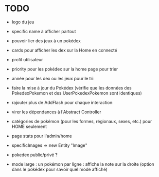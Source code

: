 # TODO
- logo du jeu

- specific name à afficher partout 

- pouvoir lier des jeux à un pokédex

- cards pour afficher les dex sur la Home en connecté

- profil utilisateur

- priority pour les pokédex sur la home page pour trier

- année pour les dex ou les jeux pour le tri

- faire la mise à jour du Pokédex (vérifie que les données des PokedexPokemon et des UserPokedexPokemon sont identiques)

- rajouter plus de AddFlash pour chaque interaction

- virer les dépendances à l'Abstract Controller

- catégories de pokémon (pour les formes, régionaux, sexes, etc.) pour HOME seulement

- page stats pour l'admin/home

- specificImages => new Entity "Image"

- pokedex public/privé ?

- mode large : un pokémon par ligne : affiche la note sur la droite (option dans le pokédex pour savoir quel mode affiché)